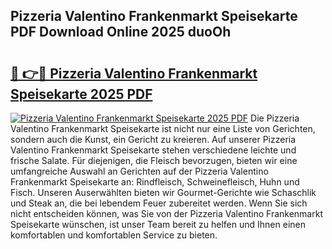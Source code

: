 ## Pizzeria Valentino Frankenmarkt Speisekarte PDF Download Online 2025 duoOh

# <h2><a href="http://gcbe53.nevu.top/?p=Pizzeria+Valentino+Frankenmarkt+Speisekarte">🔗 👉🔴 Pizzeria Valentino Frankenmarkt Speisekarte 2025 PDF</a></h2>

[![Pizzeria Valentino Frankenmarkt Speisekarte 2025 PDF](https://i.imgur.com/dBaPXMq.png)](http://gcbe53.nevu.top/?p=Pizzeria+Valentino+Frankenmarkt+Speisekarte)
Die Pizzeria Valentino Frankenmarkt Speisekarte ist nicht nur eine Liste von Gerichten, sondern auch die Kunst, ein Gericht zu kreieren. Auf unserer Pizzeria Valentino Frankenmarkt Speisekarte stehen verschiedene leichte und frische Salate. Für diejenigen, die Fleisch bevorzugen, bieten wir eine umfangreiche Auswahl an Gerichten auf der Pizzeria Valentino Frankenmarkt Speisekarte an: Rindfleisch, Schweinefleisch, Huhn und Fisch. Unseren Auserwählten bieten wir Gourmet-Gerichte wie Schaschlik und Steak an, die bei lebendem Feuer zubereitet werden. Wenn Sie sich nicht entscheiden können, was Sie von der Pizzeria Valentino Frankenmarkt Speisekarte wünschen, ist unser Team bereit zu helfen und Ihnen einen komfortablen und komfortablen Service zu bieten.
